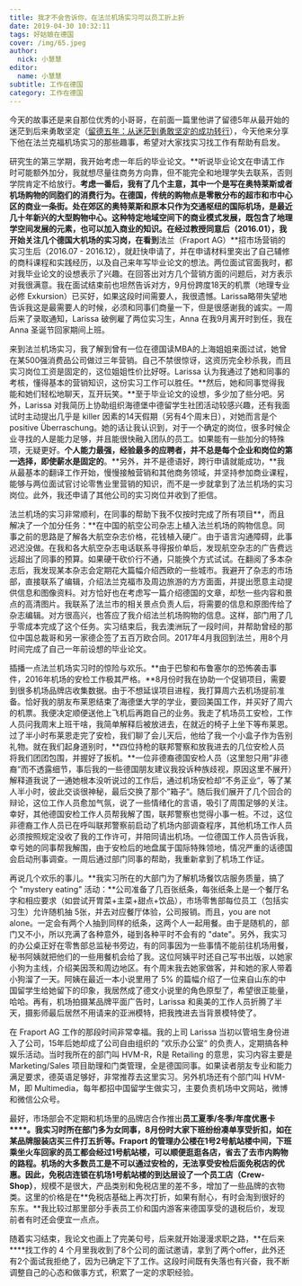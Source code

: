 ```yaml
---
title: 我才不会告诉你，在法兰机场实习可以员工折上折
date: 2019-04-30 10:32:11
tags: 好姑娘在德国
cover: /img/65.jpeg
author: 
  nick: 小慧慧
editor:
  name: 小慧慧
subtitle: 工作在德国
category: 工作在德国
---
```


今天的故事还是来自那位优秀的小哥哥，在前面一篇里他讲了留德5年从最开始的迷茫到后来勇敢坚定（[留德五年：从迷茫到勇敢坚定的成功转行](http://mp.weixin.qq.com/s?__biz=MzI0OTE4MTY1Ng==&mid=2649565014&idx=1&sn=af2a953bd51d24e0fb462fa8acbf0866&chksm=f18ce3e1c6fb6af766c2b0026ad57560bb36aaef29ddc5270d9e043cabff473e9580f41e5c62&scene=21#wechat_redirect)），今天他来分享下他在法兰克福机场实习的那些趣事，希望对大家找实习找工作有帮助有启发。

  

研究生的第三学期，我开始考虑一年后的毕业论文。**听说毕业论文在申请工作时可能额外加分，我就想尽量往商务方向靠，但不能完全和地理学失去联系，否则学院肯定不给放行。**考虑一番后，我有了几个主意，其中一个是写在奥特莱斯或者机场购物的同胞们的消费行为。在德国，传统的购物点是零散分布的超市和市中心区的商业一条街。处在郊区的奥特莱斯和原本只作为交通枢纽的国际机场，是最近几十年新兴的大型购物中心。这种特定地域空间下的商业模式发展，既包含了地理学空间发展的元素，也可以加入商业的知识。在经过教授同意后（2016.01），我开始关注几个德国大机场的实习岗，在看到**法兰（Fraport AG）**招市场营销的实习生后（2016.07 - 2016.12），就赶快申请了，并在申请材料里突出了自己辅修的商科课程和实践经历，以及自己来年写毕业论文的想法。两位面试官面我时，都对我毕业论文的设想表示了兴趣。在回答出对方几个营销方面的问题后，对方表示对我很满意。我在面试结束前也坦然告诉对方，9月份跨度18天的机票（地理专业必修 Exkursion）已买好，如果这段时间需要人，我很遗憾。Larissa略带失望地告诉我这是最需要人的时候，必须和同事们商量一下，但是很感谢我的诚实。一周后来了录取通知，Larissa 破例雇了两位实习生，Anna 在我9月离开时到任，我在 Anna 圣诞节回家期间上班。

  

来到法兰机场实习，我了解到曾有一位在德国读MBA的上海姐姐来面过试，她曾在某500强消费品公司做过三年营销。自己不禁很惊讶，这资历完全秒杀我，而且实习岗位工资是固定的，这位姐姐性价比好呀。Larissa 认为我通过了她和同事的考核，懂得基本的营销知识，这份实习工作可以胜任。**然后，她和同事觉得我能和她们轻松地聊天，互开玩笑。**至于毕业论文的设想，多少加了些分吧。另外，Larissa 对我简历上协助组织海德堡中德留学生社团活动较感兴趣，还有我面试时主动提出几乎是 killer 因素的14天假期（另有4个周末日），对她而言是个 positive Überraschung。她的话让我认识到，对于一个确定的岗位，很多时候企业寻找的人是能力足够，并且能很快融入团队的员工。如果能有一些加分的特殊项，无疑更好。**个人能力最强，经验最多的应聘者，并不总是每个企业和岗位的第一选择，即使薪水是固定的**。**另外，并不是德语好，跨行申请就能成功，**我从最基本的翻译工作开始，慢慢接触营销和其他商务领域，并坚持参加商业课程，能够与两位面试官讨论零售业里营销的知识，而不是一步就拿到了法兰机场的实习岗位。此外，我还申请了其他公司的实习岗位并收到了拒信。



法兰机场的实习非常顺利，在同事的帮助下我不仅按时完成了所有项目**，而且解决了一个加分任务：**在中国的航空公司杂志上植入法兰机场的购物信息。同事之前的思路是了解各大航空杂志价格，花钱植入硬广。由于语言沟通障碍，此事迟迟没做。在我和各大航空杂志电话联系寻得报价单后，发现航空杂志的广告费远远超出了同事的预算。如果硬干砍价行不通，只能换个方式试试。在翻阅了多本杂志后，我发现某本杂志会定期花大篇幅介绍西欧的一些城市。我避开了杂志的市场部，直接联系了编辑，介绍法兰克福市及周边旅游的方方面面，并提出愿意主动提供信息和图像资料。对方恰好也在考虑写一篇介绍德国的文章，却愁一些内容和景点的高清图片。我联系了法兰市的相关景点负责人后，将需要的信息和原图传给了杂志编辑。对方很高兴，也答应了我介绍法兰机场购物的信息。这样，部门用了几乎零成本完成了这个任务。实习结束后，我去澳洲玩了一段时间，并帮助曾经的那位中国总裁哥和另一家德企签了五百万欧合同。2017年4月我回到法兰，用8个月时间完成了自己一年前设想的毕业论文。


插播一点法兰机场实习时的惊险与欢乐。**由于巴黎和布鲁塞尔的恐怖袭击事件，2016年机场的安检工作极其严格。**8月份时我在协助一个促销项目，需要到很多机场品牌店收集数据。由于不想延误项目进程，我打算周六去机场提前准备。恰好我的朋友布莱恩结束了海德堡大学的学业，要回美国工作，并买好了周六的机票。我便决定顺便送他上飞机后再跑自己的业务。我走了机场员工安检，工作人员问我周末上班干啥，我简单解释后被放进去，在就近的椅子上坐下等布莱恩。过了半小时布莱恩走完了安检，我们聊了会儿天后，他给了我一个小盒子作为告别礼物。就在我们起身道别时，**四位持枪的联邦警察和放我进去的几位安检人员将我们团团包围，并握好了扳机。**一位非德裔德国安检人员（这里恕只用”非德裔“而不透露细节，事后我的一些德国朋友建议我投诉种族歧视，原因这里不展开）解释道我说了一通她根本没听说过的工作后，通过机场安检却”不务正业“，等了某人半小时，彼此交谈很神秘，最后交换了那个”箱子“。随后我们展开了几个回合的辩论，这位工作人员愈加气氛，说了一些情绪化的言语，吸引了周围足够的关注。幸好，其他德国安检工作人员帮我解了围，联邦警察也觉得小事一桩。不过，这位非德裔工作人员已在呼叫联邦警察前启动了机场内部调查程序，其他机场工作人员必须按照规定没收了我的工作许可，并陪同请出机场。一位德国工作人员告诉我，幸亏她的同事帮我解围，由于安检后的地盘属于国际特殊领地，情况严重的话德国会启动刑事调查。一周后通过部门同事的帮助，我重新拿到了机场工作证。

  

再说几个欢乐的事儿。**我实习所在的大部门为了解机场餐饮店服务质量，搞了个 "mystery eating" 活动：**公司准备了几百张纸条，每张纸条上是一个餐厅名字和相应要求（如尝试开胃菜+主菜+甜点+饮品），市场零售部每位员工（包括实习生）允许随机抽 5张，并去对应餐厅体验，公司报销。而且，you are not alone。一定会有两个人抽到同样的纸条，这两个人一起用餐。由于是随机的，部门又不小，所以充满了各种意外，碰到各种平时不会有的 "date"。另外，我实习的办公桌正好在零售部总监秘书旁边，有的同事因为一些事情不能前往机场用餐，秘书阿姨就把他们的一些用餐机会给了我。这位阿姨平时还自己写书出版，以她家小狗为主线，介绍美因茨和周边地区。有个周末我去她家做客，并和她的家人带着小狗溜了一天。阿姨在最近一本小说里用了 5% 的篇幅介绍了一位来自山东的中国留学生给她留下的印象，我居然成了德文小说里的角色原型了，希望很正能量，哈哈。再有，机场拍摄某品牌平面广告时，Larissa 和奥美的工作人员折腾了半天，摄影师最后居然不用请来的亚洲模特，把我拽进去当背景模特使了。

  

在 Fraport AG 工作的那段时间非常幸福。我的上司 Larissa 当初以管培生身份进入了公司，15年后她却成了公司自由组织的 ”欢乐办公室“ 的负责人，定期搞各种娱乐活动。当时我所在的部门叫 HVM-R，R是 Retailing 的意思，实习内容主要是 Marketing/Sales 项目助理和门类管理，全是德国同事。如果读者朋友专业和能力满足要求，德英语足够好，非常推荐去这里实习。另外机场还有个部门叫 HVM-M，即 Multimedia，每年都招中国留学生做实习，主要负责机场中文网站，微博和微信公众号。

  


最好，市场部会不定期和机场里的品牌店合作推出**员工夏季/冬季/年度优惠卡****。**我实习时所在部门多为女同事，8月份时大家下班纷纷凑单享受折扣，如在某品牌服装店买三件打五折等。Fraport 的管理办公楼在1号2号航站楼中间，下班乘坐火车回家的员工都会经过1号航站楼，可以顺便逛逛各店，省去了去市内购物的路程。机场的大多数员工是不可以通过安检的，无法享受安检后面免税店的优惠。因此，免税店连锁在机场1号航站楼的到达层**设了一个员工店（Crew-Shop）**，规模不是很大，产品类别和免税店里的差不多，增加了一些品牌的衣物类。这里的价格是在**免税店基础上再次打折，如果有耐心，有时会淘到很好的东东。**我比较过那里部分手表员工价和国内游客来德国享受的退税后价，发现前者有时还会便宜一点点。

  

随着实习结束，我论文也画上了完美句号，后来就开始漫漫求职之路，**在后来****找工作的 4 个月里我收到了8个公司的面试邀请，拿到了两个offer，此外还有2个面试我拒绝了，因为已确定下了工作。这段时间既有失落也有兴奋，我不断调整自己的心态和做事方式，积累了一定的求职经验。